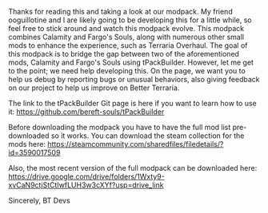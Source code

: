 Thanks for reading this and taking a look at our modpack. My friend ooguillotine and I are likely going to be developing this for a little while, so feel free to stick around and watch this modpack evolve. This modpack combines Calamity and Fargo's Souls, along with numerous other small mods to enhance the experience, such as Terraria Overhaul. The goal of this modpack is to bridge the gap between two of the aforementioned mods, Calamity and Fargo's Souls using tPackBuilder. However, let me get to the point; we need help developing this. On the page, we want you to help us debug by reporting bugs or unusual behaviors, also giving feedback on our project to help us improve on Better Terraria.

The link to the tPackBuilder Git page is here if you want to learn how to use it: https://github.com/bereft-souls/tPackBuilder

Before downloading the modpack you have to have the full mod list pre-downloaded so it works. You can download the steam collection for the mods here: https://steamcommunity.com/sharedfiles/filedetails/?id=3590017509

Also, the most recent version of the full modpack can be downloaded here: https://drive.google.com/drive/folders/1Wxty9-xvCaN9ctjStCtIwfLUH3w3cXYf?usp=drive_link

Sincerely, BT Devs
